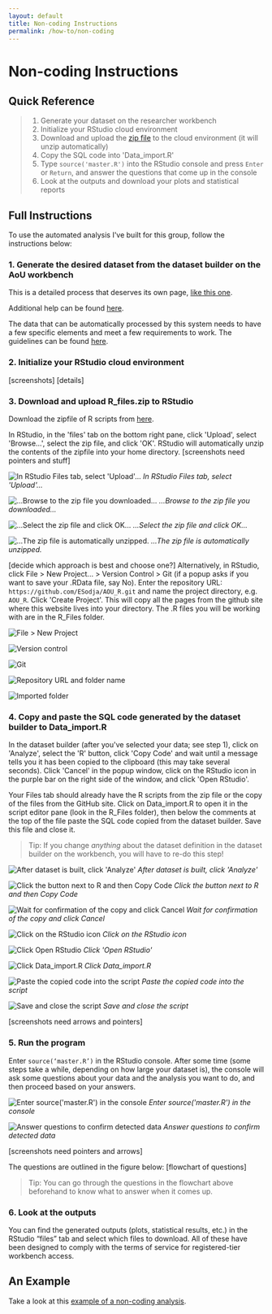 ```yaml
---
layout: default
title: Non-coding Instructions
permalink: /how-to/non-coding
---
```

# Non-coding Instructions

## Quick Reference
> 1. Generate your dataset on the researcher workbench
> 2. Initialize your RStudio cloud environment
> 3. Download and upload the [zip file](./R_files.zip) to the cloud environment (it will unzip automatically)
> 4. Copy the SQL code into 'Data_import.R'
> 5. Type `source('master.R')` into the RStudio console and press `Enter` or `Return`, and answer the questions that come up in the console
> 6. Look at the outputs and download your plots and statistical reports

## Full Instructions
To use the automated analysis I've built for this group, follow the instructions below:
### 1. **Generate the desired dataset from the dataset builder on the AoU workbench**
This is a detailed process that deserves its own page, [like this one](./how-to/dataset).

Additional help can be found [here](https://support.researchallofus.org/hc/en-us/articles/4556645124244-Using-the-Concept-Set-Selector-and-Dataset-Builder-tools-to-build-your-dataset).

The data that can be automatically processed by this system needs to have a few specific elements and meet a few requirements to work. The guidelines can be found [here](./datareqs).

### 2. **Initialize your RStudio cloud environment**
    
[screenshots]
[details]

### 3. **Download and upload R_files.zip to RStudio**

Download the zipfile of R scripts from [here](./R_files.zip).

In RStudio, in the 'files' tab on the bottom right pane, click 'Upload', select 'Browse...', select the zip file, and click 'OK'. RStudio will automatically unzip the contents of the zipfile into your home directory.
[screenshots need pointers and stuff]

![In RStudio Files tab, select 'Upload'...](./assets/images/RStudio_zipupload.png)
*In RStudio Files tab, select 'Upload'...*

![...Browse to the zip file you downloaded...](./assets/images/RStudio_zipupload2.png)
*...Browse to the zip file you downloaded...*
    
![...Select the zip file and click OK...](./assets/images/RStudio_zipupload3.png)
*...Select the zip file and click OK...*
    
![...The zip file is automatically unzipped.](./assets/images/RStudio_zipupload4.png)
*...The zip file is automatically unzipped.*

[decide which approach is best and choose one?]
Alternatively, in RStudio, click File > New Project... > Version Control > Git (if a popup asks if you want to save your .RData file, say No). 
Enter the repository URL: 
```https://github.com/ESodja/AOU_R.git```
and name the project directory, e.g. `AOU_R`. Click 'Create Project'. This will copy all the pages from the github site where this website lives into your directory. The .R files you will be working with are in the R_Files folder.

![File > New Project](./images/RStudio_project1.png)

![Version control](./images/RStudio_project2.png)

![Git](./images/RStudio_project3.png)

![Repository URL and folder name](./images/RStudio_project4.png)

![Imported folder](./images/RStudio_project5.png)

### 4. **Copy and paste the SQL code generated by the dataset builder to Data_import.R**

In the dataset builder (after you've selected your data; see step 1), click on 'Analyze', select the 'R' button, click 'Copy Code' and wait until a message tells you it has been copied to the clipboard (this may take several seconds). Click 'Cancel' in the popup window, click on the RStudio icon in the purple bar on the right side of the window, and click 'Open RStudio'. 

Your Files tab should already have the R scripts from the zip file or the copy of the files from the GitHub site. Click on Data_import.R to open it in the script editor pane (look in the R_Files folder), then below the comments at the top of the file paste the SQL code copied from the dataset builder. Save this file and close it.

> Tip: If you change *anything* about the dataset definition in the dataset builder on the workbench, you will have to re-do this step!

![After dataset is built, click 'Analyze'](./images/SQL_analyze.png)
*After dataset is built, click 'Analyze'*

![Click the button next to R and then Copy Code](./images/SQL_analyze2.png)
*Click the button next to R and then Copy Code*

![Wait for confirmation of the copy and click Cancel](./images/SQL_analyze3.png)
*Wait for confirmation of the copy and click Cancel*

![Click on the RStudio icon](./images/SQL_analyze4.png)
*Click on the RStudio icon*

![Click Open RStudio](./images/SQL_analyze5.png)
*Click 'Open RStudio'*

![Click Data_import.R](./images/SQL_analyze6.png)
*Click Data_import.R*

![Paste the copied code into the script](./images/SQL_analyze7.png)
*Paste the copied code into the script*

![Save and close the script](./images/SQL_analyze8.png)
*Save and close the script*

[screenshots need arrows and pointers]

### 5. **Run the program**
    
Enter `source(‘master.R’)` in the RStudio console. After some time (some steps take a while, depending on how large your dataset is), the console will ask some questions about your data and the analysis you want to do, and then proceed based on your answers.

![Enter source('master.R') in the console](./images/program_run1.png)
*Enter source('master.R') in the console*

![Answer questions to confirm detected data](./images/program_run2.png)
*Answer questions to confirm detected data*
                          
[screenshots need pointers and arrows]
                          
The questions are outlined in the figure below:
[flowchart of questions]

> Tip: You can go through the questions in the flowchart above beforehand to know what to answer when it comes up.

### 6. **Look at the outputs**
You can find the generated outputs (plots, statistical results, etc.) in the RStudio “files” tab and select which files to download.
All of these have been designed to comply with the terms of service for registered-tier workbench access.

## An Example
Take a look at this [example of a non-coding analysis](./examples/bmi_noncoding).

